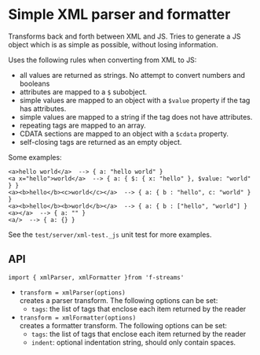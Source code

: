 # Simple XML parser and formatter

Transforms back and forth between XML and JS.
Tries to generate a JS object which is as simple as possible, without losing information.

Uses the following rules when converting from XML to JS:

-   all values are returned as strings. No attempt to convert numbers and booleans
-   attributes are mapped to a `$` subobject.
-   simple values are mapped to an object with a `$value` property if the tag has attributes.
-   simple values are mapped to a string if the tag does not have attributes.
-   repeating tags are mapped to an array.
-   CDATA sections are mapped to an object with a `$cdata` property.
-   self-closing tags are returned as an empty object.

Some examples:

```
<a>hello world</a>  --> { a: "hello world" }
<a x="hello">world</a>  --> { a: { $: { x: "hello" }, $value: "world" } }
<a><b>hello</b><c>world</c></a>  --> { a: { b : "hello", c: "world" } }
<a><b>hello</b><b>world</b></a>  --> { a: { b : ["hello", "world"] }
<a></a>  --> { a: "" }
<a/>  --> { a: {} }
```

See the `test/server/xml-test._js` unit test for more examples.

## API

`import { xmlParser, xmlFormatter }from 'f-streams'`

-   `transform = xmlParser(options)`  
    creates a parser transform. The following options can be set:
    -   `tags`: the list of tags that enclose each item returned by the reader
-   `transform = xmlFormatter(options)`  
    creates a formatter transform. The following options can be set:
    -   `tags`: the list of tags that enclose each item returned by the reader
    -   `indent`: optional indentation string, should only contain spaces.
